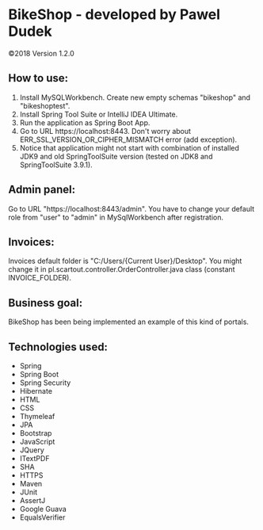 # BikeShop - developed by Pawel Dudek

©2018
Version 1.2.0


## How to use:

1. Install MySQLWorkbench. Create new empty schemas "bikeshop" and "bikeshoptest".
2. Install Spring Tool Suite or IntelliJ IDEA Ultimate.
3. Run the application as Spring Boot App.
4. Go to URL https://localhost:8443. Don't worry about ERR_SSL_VERSION_OR_CIPHER_MISMATCH error (add exception).
5. Notice that application might not start with combination of installed JDK9 and old SpringToolSuite version (tested on JDK8 and SpringToolSuite 3.9.1).


## Admin panel:

Go to URL "https://localhost:8443/admin". You have to change your default role from "user" to "admin" in MySqlWorkbench after registration.


## Invoices:

Invoices default folder is "C:/Users/{Current User}/Desktop". You might change it in pl.scartout.controller.OrderController.java class (constant INVOICE_FOLDER).


## Business goal:

BikeShop has been being implemented an example of this kind of portals.


## Technologies used:

- Spring
- Spring Boot
- Spring Security
- Hibernate
- HTML
- CSS
- Thymeleaf
- JPA
- Bootstrap
- JavaScript
- JQuery
- ITextPDF
- SHA
- HTTPS
- Maven
- JUnit
- AssertJ
- Google Guava
- EqualsVerifier